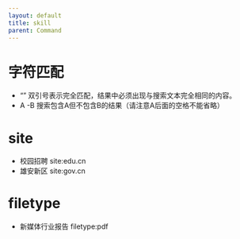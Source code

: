 ```yaml
---
layout: default
title: skill
parent: Command
---
```


# 字符匹配
- “” 双引号表示完全匹配，结果中必须出现与搜索文本完全相同的内容。
- A -B 搜索包含A但不包含B的结果（请注意A后面的空格不能省略）

# site
- 校园招聘 site:edu.cn
- 雄安新区 site:gov.cn

# filetype
- 新媒体行业报告 filetype:pdf

